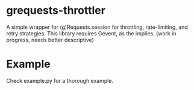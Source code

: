 # grequests-throttler
A simple wrapper for (g)Requests.session for throttling, rate-limiting, and retry strategies. This library requires Gevent, as the implies. (work in progress, needs better descriptive)

# Example
Check example.py for a thorough example.
